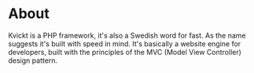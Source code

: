 # About

Kvickt is a PHP framework, it's also a Swedish word for fast. As the name suggests it's built with speed in mind. It's basically a website engine for developers, built with the principles of the MVC (Model View Controller) design pattern.
